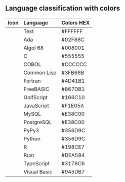 ## Language classification with colors

|Icon|Language|Colors HEX|
|:---:|:---|:---|
|<img src="https://github.com/hwahyeon/Solved_Algorithm/blob/main/attributes/language/Text.svg" width="11" height="11"/>|Text|#FFFFFF|
|<img src="https://github.com/hwahyeon/Solved_Algorithm/blob/main/attributes/language/Ada.svg" width="11" height="11"/>|Ada|#02F88C|
|<img src="https://github.com/hwahyeon/Solved_Algorithm/blob/main/attributes/language/Algol%2068.svg" width="11" height="11"/>|Algol 68|#008001|
|<img src="https://github.com/hwahyeon/Solved_Algorithm/blob/main/attributes/language/C.svg" width="11" height="11"/>|C|#555555|
|<img src="https://github.com/hwahyeon/Solved_Algorithm/blob/main/attributes/language/COBOL.svg" width="11" height="11"/>|COBOL|#CCCCCC|
|<img src="https://github.com/hwahyeon/Solved_Algorithm/blob/main/attributes/language/Common%20Lisp.svg" width="11" height="11"/>|Common Lisp|#3FB68B|
|<img src="https://github.com/hwahyeon/Solved_Algorithm/blob/main/attributes/language/Fortran.svg" width="11" height="11"/>|Fortran|#4D41B1|
|<img src="https://github.com/hwahyeon/Solved_Algorithm/blob/main/attributes/language/FreeBASIC.svg" width="11" height="11"/>|FreeBASIC|#867DB1|
|<img src="https://github.com/hwahyeon/Solved_Algorithm/blob/main/attributes/language/GolfScript.svg" width="11" height="11"/>|GolfScript|#166C10|
|<img src="https://github.com/hwahyeon/Solved_Algorithm/blob/main/attributes/language/JavaScript.svg" width="11" height="11"/>|JavaScript|#F1E05A|
|<img src="https://github.com/hwahyeon/Solved_Algorithm/blob/main/attributes/language/SQL.svg" width="11" height="11"/>|MySQL|#E38C00|
|<img src="https://github.com/hwahyeon/Solved_Algorithm/blob/main/attributes/language/SQL.svg" width="11" height="11"/>|PostgreSQL|#E38C00|
|<img src="https://github.com/hwahyeon/Solved_Algorithm/blob/main/attributes/language/Python.svg" width="11" height="11"/>|PyPy3|#356D9C|
|<img src="https://github.com/hwahyeon/Solved_Algorithm/blob/main/attributes/language/Python.svg" width="11" height="11"/>|Python|#356D9C|
|<img src="https://github.com/hwahyeon/Solved_Algorithm/blob/main/attributes/language/R.svg" width="11" height="11"/>|R|#198CE7|
|<img src="https://github.com/hwahyeon/Solved_Algorithm/blob/main/attributes/language/Rust.svg" width="11" height="11"/>|Rust|#DEA584|
|<img src="https://github.com/hwahyeon/Solved_Algorithm/blob/main/attributes/language/TypeScript.svg" width="11" height="11"/>|TypeScript|#3178C6|
|<img src="https://github.com/hwahyeon/Solved_Algorithm/blob/main/attributes/language/Visual%20Basic.svg" width="11" height="11"/>|Visual Basic|#945DB7|
